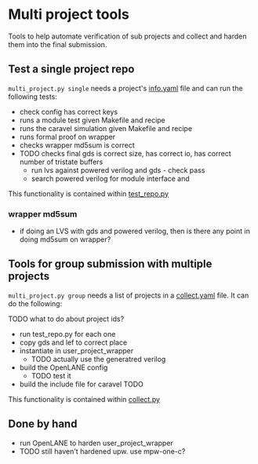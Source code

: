 # Multi project tools

Tools to help automate verification of sub projects and collect and harden them into the final submission.

## Test a single project repo

`multi_project.py single` needs a project's [info.yaml](info.yaml) file and can run the following tests:

* check config has correct keys
* runs a module test given Makefile and recipe
* runs the caravel simulation given Makefile and recipe
* runs formal proof on wrapper
* checks wrapper md5sum is correct
* TODO checks final gds is correct size, has correct io, has correct number of tristate buffers
    * run lvs against powered verilog and gds - check pass
    * search powered verilog for module interface and 

This functionality is contained within [test_repo.py](test_repo.py)

### wrapper md5sum

* if doing an LVS with gds and powered verilog, then is there any point in doing md5sum on wrapper?

## Tools for group submission with multiple projects

`multi_project.py group` needs a list of projects in a [collect.yaml](collect.yaml) file. It can do the following:

TODO what to do about project ids?

* run test_repo.py for each one
* copy gds and lef to correct place
* instantiate in user_project_wrapper
    * TODO actually use the generatred verilog
* build the OpenLANE config
    * TODO test it
* build the include file for caravel TODO

This functionality is contained within [collect.py](collect.py)

## Done by hand

* run OpenLANE to harden user_project_wrapper
* TODO still haven't hardened upw. use mpw-one-c?
